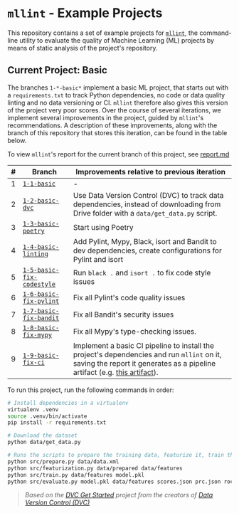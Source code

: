 # `mllint` - Example Projects

This repository contains a set of example projects for [`mllint`](https://github.com/bvobart/mllint), the command-line utility to evaluate the quality of Machine Learning (ML) projects by means of static analysis of the project's repository.

## Current Project: Basic

The branches `1-*-basic*` implement a basic ML project, that starts out with a `requirements.txt` to track Python dependencies, no code or data quality linting and no data versioning or CI. `mllint` therefore also gives this version of the project very poor scores. Over the course of several iterations, we implement several improvements in the project, guided by `mllint`'s recommendations. A description of these improvements, along with the branch of this repository that stores this iteration, can be found in the table below.

To view `mllint`'s report for the current branch of this project, see [report.md](report.md)

\# | Branch | Improvements relative to previous iteration
---|--------|------------------------------------------------
1 | [`1-1-basic`](https://github.com/bvobart/mllint-example-projects/tree/1-1-basic) | -
2 | [`1-2-basic-dvc`](https://github.com/bvobart/mllint-example-projects/tree/1-2-basic-dvc) | Use Data Version Control (DVC) to track data dependencies, instead of downloading from Drive folder with a `data/get_data.py` script.
3 | [`1-3-basic-poetry`](https://github.com/bvobart/mllint-example-projects/tree/1-3-basic-poetry) | Start using Poetry
4 | [`1-4-basic-linting`](https://github.com/bvobart/mllint-example-projects/tree/1-4-basic-linting) | Add Pylint, Mypy, Black, isort and Bandit to dev dependencies, create configurations for Pylint and isort
5 | [`1-5-basic-fix-codestyle`](https://github.com/bvobart/mllint-example-projects/tree/1-5-basic-fix-codestyle) | Run `black .` and `isort .` to fix code style issues
6 | [`1-6-basic-fix-pylint`](https://github.com/bvobart/mllint-example-projects/tree/1-6-basic-pylint) | Fix all Pylint's code quality issues
7 | [`1-7-basic-fix-bandit`](https://github.com/bvobart/mllint-example-projects/tree/1-7-basic-bandit) | Fix all Bandit's security issues
8 | [`1-8-basic-fix-mypy`](https://github.com/bvobart/mllint-example-projects/tree/1-8-basic-mypy) | Fix all Mypy's type-checking issues.
9 | [`1-9-basic-fix-ci`](https://github.com/bvobart/mllint-example-projects/tree/1-9-basic-ci) | Implement a basic CI pipeline to install the project's dependencies and run `mllint` on it, saving the report it generates as a pipeline artifact (e.g. [this artifact](https://github.com/bvobart/mllint-example-projects/suites/2828997561/artifacts/63048199)).

To run this project, run the following commands in order:
```sh
# Install dependencies in a virtualenv
virtualenv .venv
source .venv/bin/activate
pip install -r requirements.txt

# Download the dataset
python data/get_data.py

# Runs the scripts to prepare the training data, featurize it, train the model and evaluate it.
python src/prepare.py data/data.xml
python src/featurization.py data/prepared data/features
python src/train.py data/features model.pkl
python src/evaluate.py model.pkl data/features scores.json prc.json roc.json
```

> _Based on the [DVC Get Started](https://github.com/iterative/example-get-started) project from the creators of [Data Version Control (DVC)](https://github.com/iterative/dvc)_
